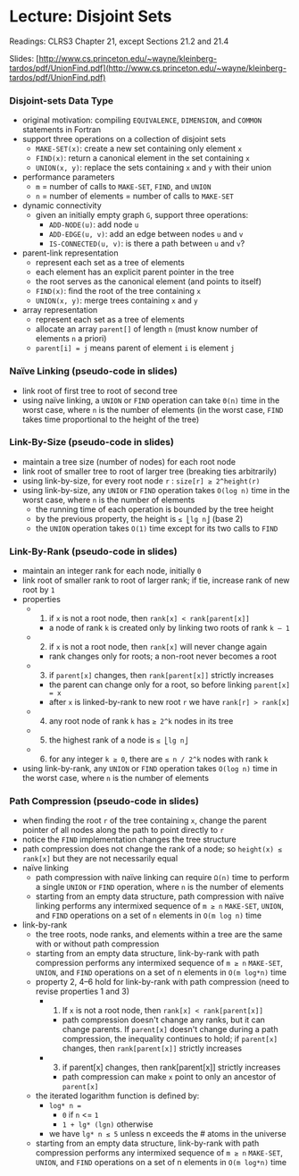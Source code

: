 # Lecture: Disjoint Sets

Readings: CLRS3 Chapter 21, except Sections 21.2 and 21.4

Slides: [http://www.cs.princeton.edu/~wayne/kleinberg-tardos/pdf/UnionFind.pdf](http://www.cs.princeton.edu/~wayne/kleinberg-tardos/pdf/UnionFind.pdf)

### Disjoint-sets Data Type
- original motivation: compiling ``EQUIVALENCE``, ``DIMENSION``, and ``COMMON`` statements in Fortran
- support three operations on a collection of disjoint sets
  - ``MAKE-SET(x)``: create a new set containing only element ``x``
  - ``FIND(x)``: return a canonical element in the set containing ``x``
  - ``UNION(x, y)``: replace the sets containing ``x`` and ``y`` with their union
- performance parameters
  - ``m`` = number of calls to ``MAKE-SET``, ``FIND``, and ``UNION``
  - ``n`` = number of elements = number of calls to ``MAKE-SET``
- dynamic connectivity
  - given an initially empty graph ``G``, support three operations:
    - ``ADD-NODE(u)``: add node ``u``
    - ``ADD-EDGE(u, v)``: add an edge between nodes ``u`` and ``v``
    - ``IS-CONNECTED(u, v)``: is there a path between ``u`` and ``v``?
- parent-link representation
  - represent each set as a tree of elements
  - each element has an explicit parent pointer in the tree
  - the root serves as the canonical element (and points to itself)
  - ``FIND(x)``: find the root of the tree containing ``x``
  - ``UNION(x, y)``: merge trees containing ``x`` and ``y``
- array representation
  - represent each set as a tree of elements
  - allocate an array ``parent[]`` of length ``n`` (must know number of elements ``n`` a priori)
  - ``parent[i] = j`` means parent of element ``i`` is element ``j``

### Naïve Linking (pseudo-code in slides)
- link root of first tree to root of second tree
- using naïve linking, a ``UNION`` or ``FIND`` operation can take ``Θ(n)`` time in the worst case, where ``n`` is the number of elements (in the worst case, ``FIND`` takes time proportional to the height of the tree)

### Link-By-Size (pseudo-code in slides)
- maintain a tree size (number of nodes) for each root node
- link root of smaller tree to root of larger tree (breaking ties arbitrarily)
- using link-by-size, for every root node ``r`` : ``size[r] ≥ 2^height(r)``
- using link-by-size, any ``UNION`` or ``FIND`` operation takes ``O(log n)`` time in the worst case, where ``n`` is the number of elements
  - the running time of each operation is bounded by the tree height
  - by the previous property, the height is ``≤ ⎣lg n⎦`` (base 2)
  - the ``UNION`` operation takes ``O(1)`` time except for its two calls to ``FIND``

### Link-By-Rank (pseudo-code in slides)
- maintain an integer rank for each node, initially ``0``
- link root of smaller rank to root of larger rank; if tie, increase rank of new root by ``1``
- properties
  - 1) if ``x`` is not a root node, then ``rank[x] < rank[parent[x]]``
    - a node of rank ``k`` is created only by linking two roots of rank ``k – 1``
  - 2) if ``x`` is not a root node, then ``rank[x]`` will never change again
    - rank changes only for roots; a non-root never becomes a root
  - 3) if ``parent[x]`` changes, then ``rank[parent[x]]`` strictly increases
    - the parent can change only for a root, so before linking ``parent[x] = x``
    - after ``x`` is linked-by-rank to new root ``r`` we have ``rank[r] > rank[x]``
  - 4) any root node of rank ``k`` has ``≥ 2^k`` nodes in its tree
  - 5) the highest rank of a node is ``≤ ⎣lg n⎦``
  - 6) for any integer ``k ≥ 0``, there are ``≤ n / 2^k`` nodes with rank ``k``
- using link-by-rank, any ``UNION`` or ``FIND`` operation takes ``O(log n)`` time in the worst case, where ``n`` is the number of elements

### Path Compression (pseudo-code in slides)
- when finding the root ``r`` of the tree containing ``x``, change the parent pointer of all nodes along the path to point directly to ``r``
- notice the ``FIND`` implementation changes the tree structure
- path compression does not change the rank of a node; so ``height(x) ≤ rank[x]`` but they are not necessarily equal
- naïve linking
  - path compression with naïve linking can require ``Ω(n)`` time to perform a single ``UNION`` or ``FIND`` operation, where ``n`` is the number of elements
  - starting from an empty data structure, path compression with naïve linking performs any intermixed sequence of ``m ≥ n`` ``MAKE-SET``, ``UNION``, and ``FIND`` operations on a set of ``n`` elements in ``O(m log n)`` time
- link-by-rank
  - the tree roots, node ranks, and elements within a tree are the same with or without path compression
  - starting from an empty data structure, link-by-rank with path compression performs any intermixed sequence of ``m ≥ n`` ``MAKE-SET``, ``UNION``, and ``FIND`` operations on a set of n elements in ``O(m log*n)`` time
  - property 2, 4–6 hold for link-by-rank with path compression (need to revise properties 1 and 3)
    - 1) If ``x`` is not a root node, then ``rank[x] < rank[parent[x]]``
      - path compression doesn't change any ranks, but it can change parents. If ``parent[x]`` doesn't change during a path compression, the inequality continues to hold; if ``parent[x]`` changes, then ``rank[parent[x]]`` strictly increases
    - 3) if parent[x] changes, then rank[parent[x]] strictly increases
      - path compression can make ``x`` point to only an ancestor of ``parent[x]``
  - the iterated logarithm function is defined by:
    - ``log* n =``
      - ``0`` if ``n`` <= ``1``
      - ``1 + lg* (lgn)`` otherwise
    - we have ``lg* n ≤ 5`` unless n exceeds the # atoms in the universe
  - starting from an empty data structure, link-by-rank with path compression performs any intermixed sequence of ``m ≥ n`` ``MAKE-SET``, ``UNION``, and ``FIND`` operations on a set of n elements in ``O(m log*n)`` time
